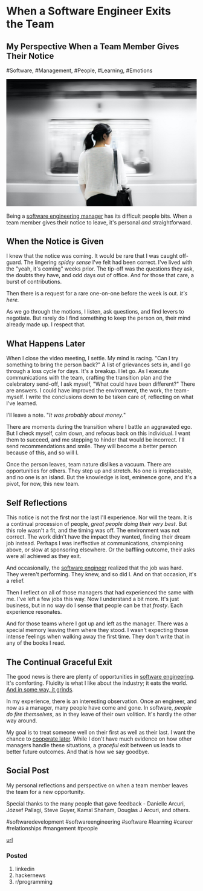 # When a Software Engineer Exits the Team
## My Perspective When a Team Member Gives Their Notice
#Software, #Management, #People, #Learning, #Emotions

![Photo: Eutah Mizushima on Unsplash](images/43-01.jpeg)

Being a [software engineering manager](https://dev.to/solidi/what-is-an-engineering-manager-anyway-4and) has its difficult people bits. When a team member gives their notice to leave, it's personal *and* straightforward.

## When the Notice is Given

I knew that the notice was coming. It would be rare that I was caught off-guard. The lingering *spidey sense* I've felt had been correct. I've lived with the "yeah, it's coming" weeks prior. The tip-off was the questions they ask, the doubts they have, and odd days out of office. And for those that care, a burst of contributions.

Then there is a request for a rare one-on-one before the week is out. *It's here.*

As we go through the motions, I listen, ask questions, and find levers to negotiate. But rarely do I find something to keep the person on, their mind already made up. I respect that.

## What Happens Later

When I close the video meeting, I settle. My mind is racing. "Can I try something to bring the person back?" A list of grievances sets in, and I go through a loss cycle for days. It's a breakup. I let go.
As I execute communications with the team, crafting the transition plan and the celebratory send-off, I ask myself, "What could have been different?" There are answers. I could have improved the environment, the work, the team - myself. I write the conclusions down to be taken care of, reflecting on what I've learned.

I’ll leave a note. "*It was probably about money.*"

There are moments during the transition where I battle an aggravated ego. But I check myself, calm down, and refocus back on this individual. I want them to succeed, and me stepping to hinder that would be incorrect. I'll send recommendations and smile. They will become a better person because of this, and so will I.

Once the person leaves, team nature dislikes a vacuum. There are opportunities for others. They step up and stretch. No one is irreplaceable, and no one is an island. But the knowledge is lost, eminence gone, and it's a pivot, for now, this new team.

## Self Reflections

This notice is not the first nor the last I'll experience. Nor will the team. It is a continual procession of people, *great people doing their very best*. But this role wasn't a fit, and the timing was off. The environment was not correct. The work didn't have the impact they wanted, finding their dream job instead. Perhaps I was ineffective at communications, championing above, or slow at sponsoring elsewhere. Or the baffling outcome, their asks were all achieved as they exit.

And occasionally, the [software engineer](https://dev.to/solidi/what-is-a-software-engineer-anyway-3fb2) realized that the job was hard. They weren't performing. They knew, and so did I.  And on that occasion, it's a relief.

Then I reflect on all of those managers that had experienced the same with me. I've left a few jobs this way. Now I understand a bit more. It's just business, but in no way do I sense that people can be that *frosty*. Each experience resonates.

And for those teams where I got up and left as the manager. There was a special memory leaving them where they stood. I wasn't expecting those intense feelings when walking away the first time. They don't write that in any of the books I read.

## The Continual Graceful Exit

The good news is there are plenty of opportunities in [software engineering](https://medium.com/hackernoon/software-is-unlike-construction-c0284ee4b723). It's comforting. Fluidity is what I like about the industry; it eats the world. [And in some way, it grinds](https://medium.com/hackernoon/the-manager-stew-dd59cd653728).

In my experience, there is an interesting observation. Once an engineer, and now as a manager, many people have come and gone. In software, *people do fire themselves*, as in they leave of their own volition. It's hardly the other way around.

My goal is to treat someone well on their first as well as their last. I want the chance to [cooperate later](https://en.wikipedia.org/wiki/The_Evolution_of_Cooperation). While I don't have much evidence on how other managers handle these situations, a *graceful* exit between us leads to better future outcomes. And that is how we say goodbye.

## Social Post

My personal reflections and perspective on when a team member leaves the team for a new opportunity.

Special thanks to the many people that gave feedback - Danielle Arcuri, József Pallagi, Steve Guyer, Kamal Shaham, Douglas J Arcuri, and others.

#softwaredevelopment #softwareengineering #software #learning #career #relationships #mangement #people

[url](https://medium.com/@solidi/in-software-when-an-engineer-exits-the-team-1e550303cff8)

### Posted

1. linkedin
1. hackernews
1. r/programming
